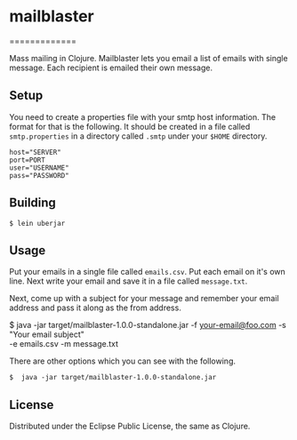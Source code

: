 # mailblaster
=============

Mass mailing in Clojure. Mailblaster lets you email a list of emails with single message. Each recipient is emailed their own message.


## Setup

You need to create a properties file with your smtp host information. The format for that is the following. It should be created in a file called `smtp.properties` in a directory called `.smtp` under your `$HOME` directory.

    host="SERVER"
    port=PORT
    user="USERNAME"
    pass="PASSWORD"

## Building

    $ lein uberjar


## Usage

Put your emails in a single file called `emails.csv`. Put each email on it's own line. Next write your email and save it in a file called `message.txt`.

Next, come up with a subject for your message and remember your email address and pass it along as the from address.

$ java -jar target/mailblaster-1.0.0-standalone.jar -f your-email@foo.com -s "Your email subject" \
 -e emails.csv -m message.txt

There are other options which you can see with the following.

	$  java -jar target/mailblaster-1.0.0-standalone.jar

## License

Distributed under the Eclipse Public License, the same as Clojure.
